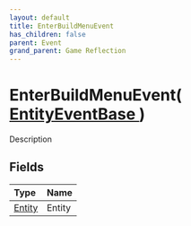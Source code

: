 ```yaml
---
layout: default
title: EnterBuildMenuEvent
has_children: false
parent: Event
grand_parent: Game Reflection
---
```

# EnterBuildMenuEvent( [ EntityEventBase ](/riftbreaker-wiki/docs/game-reflection/events/entity_event_base/) )
Description 

## Fields

| Type | Name |
|:----------|:--------------|
| [Entity](/riftbreaker-wiki/docs/game-reflection/classes/entity/) | Entity |

